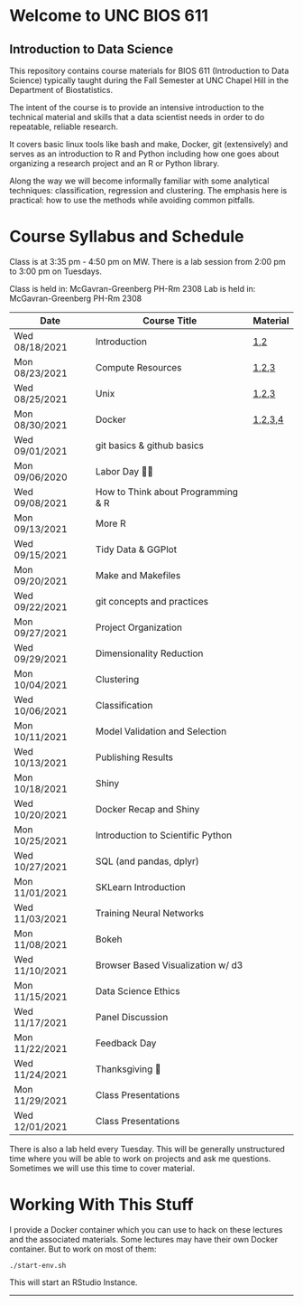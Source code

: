 Welcome to UNC BIOS 611
=======================
Introduction to Data Science
----------------------------

This repository contains course materials for BIOS 611 (Introduction
to Data Science) typically taught during the Fall Semester at UNC
Chapel Hill in the Department of Biostatistics.

The intent of the course is to provide an intensive introduction to
the technical material and skills that a data scientist needs in order
to do repeatable, reliable research.

It covers basic linux tools like bash and make, Docker, git
(extensively) and serves as an introduction to R and Python including
how one goes about organizing a research project and an R or Python
library.

Along the way we will become informally familiar with some analytical
techniques: classification, regression and clustering. The emphasis
here is practical: how to use the methods while avoiding common
pitfalls.

Course Syllabus and Schedule
============================

Class is at 3:35 pm - 4:50 pm on MW. There is a lab session from 2:00
pm to 3:00 pm on Tuesdays.

Class is held in: McGavran-Greenberg PH-Rm 2308
Lab is held in: McGavran-Greenberg PH-Rm 2308


| Date           | Course Title                       | Material                         |
| ---            | ---                                | ---                              |
| Wed 08/18/2021 | Introduction                       | [1][m1],[2][m2]                  |
| Mon 08/23/2021 | Compute Resources                  | [1][m3],[2][m4],[3][m5]          |
| Wed 08/25/2021 | Unix                               | [1][m8],[2][m6],[3][m7]          |
| Mon 08/30/2021 | Docker                             | [1][m9],[2][m4],[3][m5],[4][m10] |
| Wed 09/01/2021 | git basics & github basics         |                                  |
| Mon 09/06/2020 | Labor Day 🍞🌹                     |                                  |
| Wed 09/08/2021 | How to Think about Programming & R |                                  |
| Mon 09/13/2021 | More R                             |                                  |
| Wed 09/15/2021 | Tidy Data & GGPlot                 |                                  |
| Mon 09/20/2021 | Make and Makefiles                 |                                  |
| Wed 09/22/2021 | git concepts and practices         |                                  |
| Mon 09/27/2021 | Project Organization               |                                  |
| Wed 09/29/2021 | Dimensionality Reduction           |                                  |
| Mon 10/04/2021 | Clustering                         |                                  |
| Wed 10/06/2021 | Classification                     |                                  |
| Mon 10/11/2021 | Model Validation and Selection     |                                  |
| Wed 10/13/2021 | Publishing Results                 |                                  |
| Mon 10/18/2021 | Shiny                              |                                  |
| Wed 10/20/2021 | Docker Recap and Shiny             |                                  |
| Mon 10/25/2021 | Introduction to Scientific Python  |                                  |
| Wed 10/27/2021 | SQL (and pandas, dplyr)            |                                  |
| Mon 11/01/2021 | SKLearn Introduction               |                                  |
| Wed 11/03/2021 | Training Neural Networks           |                                  |
| Mon 11/08/2021 | Bokeh                              |                                  |
| Wed 11/10/2021 | Browser Based Visualization w/ d3  |                                  |
| Mon 11/15/2021 | Data Science Ethics                |                                  |
| Wed 11/17/2021 | Panel Discussion                   |                                  |
| Mon 11/22/2021 | Feedback Day                       |                                  |
| Wed 11/24/2021 | Thanksgiving 🦃                    |                                  |
| Mon 11/29/2021 | Class Presentations                |                                  |
| Wed 12/01/2021 | Class Presentations                |                                  |

There is also a lab held every Tuesday. This will be generally
unstructured time where you will be able to work on projects and ask
me questions. Sometimes we will use this time to cover material.

Working With This Stuff
=======================

I provide a Docker container which you can use to hack on these
lectures and the associated materials. Some lectures may have their
own Docker container. But to work on most of them:


    ./start-env.sh
    
This will start an RStudio Instance.

* * * 

[m1]:https://github.com/Vincent-Toups/datasci611/blob/main/lectures/01-course-intro-data-scientist/course-intro-data-scientist.org
[m2]:https://github.com/Vincent-Toups/datasci611/blob/main/lectures/01-course-intro-data-scientist/slides.Rpres
[m3]:https://its.unc.edu/research-computing/longleaf-cluster/
[m4]:https://docs.docker.com/docker-for-windows/install/
[m5]:https://docs.docker.com/engine/install/ubuntu/
[m6]:https://www.gnu.org/software/bash/manual/bash.html
[m7]:https://learnxinyminutes.com/docs/bash/
[m8]:https://github.com/Vincent-Toups/datasci611/tree/main/lectures/02-unix
[m9]:https://github.com/Vincent-Toups/datasci611/blob/main/lectures/03-Docker/docker.org
[m10]:https://learnxinyminutes.com/docs/docker/
